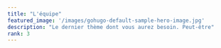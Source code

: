 ```yaml
---
title: "L'équipe"
featured_image: '/images/gohugo-default-sample-hero-image.jpg'
description: "Le dernier thème dont vous aurez besoin. Peut-être"
rank: 3
---
```



